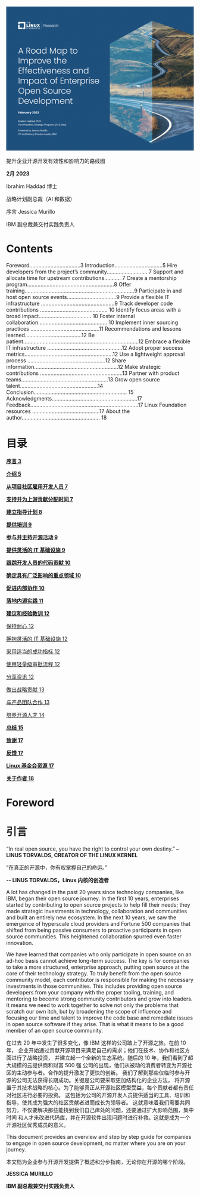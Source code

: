 ![](./images/image1.png)

提升企业开源开发有效性和影响力的路线图

**2月 2023**

Ibrahim Haddad 博士

战略计划副总裁（AI 和数据）

序言 Jessica Murillo

IBM 副总裁兼交付实践负责人

Contents
==========

Foreword..................................3
Introduction................................5
Hire developers from the project’s community........................... 7
Support and allocate time for upstream contributions........... 7
Create a mentorship program..........................................................8
Offer training.........................................................................9
Participate in and host open source events.................................9
Provide a flexible IT infrastructure .................................................9
Track developer code contributions ............................................. 10
Identify focus areas with a broad impact................................... 10
Foster internal collaboration.............................................. 10
Implement inner sourcing practices ..............................................11
Recommendations and lessons learned......................................12
Be patient.............................................................................12
Embrace a flexible IT infrastructure ..................................................12
Adopt proper success metrics...........................................................12
Use a lightweight approval process ....................................................12
Share information........................................................12
Make strategic contributions .......................................................13
Partner with product teams..........................................................13
Grow open source talent....................................................14
Conclusion.............................................................. 15
Acknowledgments.........................................................17
Feedback........................................................................17
Linux Foundation resources .............................................17
About the author.................................................... 18

目录
========

[**序言 3**](#foreword)

[**介绍 5**](#introduction)

[**从项目社区雇用开发人员 7**](#hire-developers-from-the-projects-community)

[**支持并为上游贡献分配时间 7**](#hire-developers-from-the-projects-community)

[**建立指导计划 8**](#_bookmark3)

[**提供培训 9**](#offer-training)

[**参与并主持开源活动 9**](#offer-training)

[**提供灵活的 IT 基础设施 9**](#offer-training)

[**跟踪开发人员的代码贡献 10**](#_bookmark5)

[**确定具有广泛影响的重点领域 10**](#_bookmark5)

[**促进内部协作 10**](#_bookmark5)

[**落地内源实践 11**](#implement-inner-sourcing-practices)

[**建议和经验教训 12**](#recommendations-and-lessons-learned)

[保持耐心 12](#recommendations-and-lessons-learned)

[拥抱灵活的 IT 基础设施 12](#recommendations-and-lessons-learned)

[采用适当的成功指标 12](#recommendations-and-lessons-learned)

[使用轻量级审批流程 12](#recommendations-and-lessons-learned)

[分享资讯 12](#recommendations-and-lessons-learned)

[做出战略贡献 13](#make-strategic-contributions)

[与产品团队合作 13](#make-strategic-contributions)

[培养开源人才 14](#grow-open-source-talent)

[**总结 15**](#conclusion)

[**致谢 17**](#acknowledgments)

[**反馈 17**](#acknowledgments)

[**Linux 基金会资源 17**](#acknowledgments)

[**关于作者 18**](#_bookmark12)

Foreword
========

引言
========

“In real open source, you have the right to control your own destiny.”
**– LINUS TORVALDS, CREATOR OF THE LINUX KERNEL**

“在真正的开源中，你有权掌握自己的命运。”

**-- LINUS TORVALDS，Linux 内核的创造者**

A lot has changed in the past 20 years since technology
companies, like IBM, began their open source journey. In the
first 10 years, enterprises started by contributing to open source
projects to help fill their needs; they made strategic investments
in technology, collaboration and communities and built an entirely
new ecosystem. In the next 10 years, we saw the emergence
of hyperscale cloud providers and Fortune 500 companies that
shifted from being passive consumers to proactive participants in
open source communities. This heightened collaboration spurred
even faster innovation.

We have learned that companies who only participate in open
source on an ad-hoc basis cannot achieve long-term success.
The key is for companies to take a more structured, enterprise
approach, putting open source at the core of their technology
strategy. To truly benefit from the open source community
model, each contributor is responsible for making the necessary
investments in those communities. This includes providing
open source developers from your company with the proper
tooling, training, and mentoring to become strong community
contributors and grow into leaders. It means we need to work
together to solve not only the problems that scratch our own
itch, but by broadening the scope of influence and focusing our
time and talent to improve the code base and remediate issues in
open source software if they arise. That is what it means to be a
good member of an open source community.

在过去 20 年中发生了很多变化，像 IBM 这样的公司踏上了开源之旅。在前 10 年，
企业开始通过贡献开源项目来满足自己的需求；他们在技术、协作和社区方面进行了战略投资，
并建立起一个全新的生态系统。随后的 10 年，我们看到了超大规模的云提供商和财富 500 强
公司的出现，他们从被动的消费者转变为开源社区的主动参与者。合作的提升激发了更快的创新。
我们了解到那些仅临时参与开源的公司无法获得长期成功。关键是公司要采取更加结构化的企业方法，
将开源置于其技术战略的核心。为了能够真正从开源社区模型受益，每个贡献者都有责任对社区进行必要的投资。
这包括为公司的开源开发人员提供适当的工具、培训和指导，使其成为强大的社区贡献者进而成长为领导者。
这就意味着我们需要共同努力，不仅要解决那些能挠到我们自己痒处的问题，还要通过扩大影响范围，集中时间
和人才来改进代码库，并在开源软件出现问题时进行补救。这就是成为一个开源社区优秀成员的意义。

This document provides an overview and step by step guide for
companies to engage in open source development, no matter
where you are on your journey.

本文档为企业参与开源开发提供了概述和分步指南，无论你在开源的哪个阶段。

**JESSICA MURILLO**

**IBM 副总裁兼交付实践负责人**

